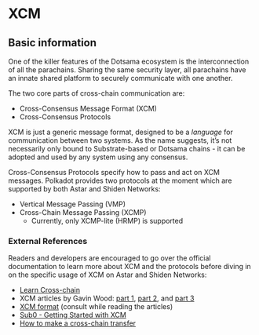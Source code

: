 # XCM

## Basic information

One of the killer features of the Dotsama ecosystem is the interconnection of all the parachains. Sharing the same security layer, all parachains have an innate shared platform to securely communicate with one another.

The two core parts of cross-chain communication are:

* Cross-Consensus Message Format (XCM)
* Cross-Consensus Protocols

XCM is just a generic message format, designed to be a _language_ for communication between two systems. As the name suggests, it’s not necessarily only bound to Substrate-based or Dotsama chains - it can be adopted and used by any system using any consensus.

Cross-Consensus Protocols specify how to pass and act on XCM messages. Polkadot provides two protocols at the moment which are supported by both Astar and Shiden Networks:

* Vertical Message Passing (VMP)
* Cross-Chain Message Passing (XCMP)
  * Currently, only XCMP-lite (HRMP) is supported

### External References

Readers and developers are encouraged to go over the official documentation to learn more about XCM and the protocols before diving in on the specific usage of XCM on Astar and Shiden Networks:

* [Learn Cross-chain](https://wiki.polkadot.network/docs/learn-crosschain)
* XCM articles by Gavin Wood: [part 1](https://medium.com/polkadot-network/xcm-the-cross-consensus-message-format-3b77b1373392), [part 2](https://medium.com/polkadot-network/xcm-part-ii-versioning-and-compatibility-b313fc257b83), and [part 3](https://medium.com/polkadot-network/xcm-part-iii-execution-and-error-management-ceb8155dd166)
* [XCM format](https://github.com/paritytech/xcm-format) (consult while reading the articles)
* [Sub0 - Getting Started with XCM](https://www.youtube.com/watch?v=5cgq5jOZx9g)
* [How to make a cross-chain transfer](https://www.youtube.com/watch?v=5cgq5jOZx9g)
